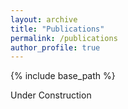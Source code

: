 ```yaml
---
layout: archive
title: "Publications"
permalink: /publications  
author_profile: true
---
```


{% include base_path %}

Under Construction
